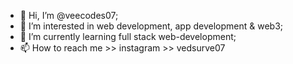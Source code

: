 - 👋 Hi, I’m @veecodes07;
- 👀 I’m interested in web development, app development & web3;
- 🌱 I’m currently learning full stack web-development;
- 📫 How to reach me >> instagram >> vedsurve07

<!---
veecodes07/veecodes07 is a ✨ special ✨ repository because its `README.md` (this file) appears on your GitHub profile.
You can click the Preview link to take a look at your changes.
--->
